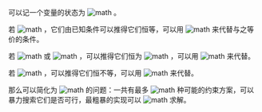 可以记一个变量的状态为 ![math](https://render.githubusercontent.com/render/math?math=s_i%3D4v_i%5E1%2B2v_i%5E2%2B1v_i%5E3) 。

若 ![math](https://render.githubusercontent.com/render/math?math=s_i%3Ds_j) ，它们由已知条件可以推得它们恒等，可以用 ![math](https://render.githubusercontent.com/render/math?math=x_i%5Crightarrow%20x_j%2Cx_j%5Crightarrow%20x_i) 来代替与之等价的条件。

若 ![math](https://render.githubusercontent.com/render/math?math=s_i%3D0) 或 ![math](https://render.githubusercontent.com/render/math?math=s_i%3D7) ，可以推得它们恒为 ![math](https://render.githubusercontent.com/render/math?math=0/1) ，可以用 ![math](https://render.githubusercontent.com/render/math?math=x_i%5Crightarrow%20%21x_i/%21x_i%5Crightarrow%20x_i) 来代替。

若 ![math](https://render.githubusercontent.com/render/math?math=s_i%2Bs_j%3D7) ，可以推得它们恒不等，可以用 ![math](https://render.githubusercontent.com/render/math?math=x_i%5Crightarrow%20%21x_j%2C%21x_i%5Crightarrow%20x_j) 来代替。

那么可以简化为 ![math](https://render.githubusercontent.com/render/math?math=n%5Cle%203) 的问题：一共有最多 ![math](https://render.githubusercontent.com/render/math?math=2%5E%7B12%7D) 种可能的约束方案，可以暴力搜索它们是否可行，最粗暴的实现可以 ![math](https://render.githubusercontent.com/render/math?math=O%282%5E%7B12%7D2%5E3%29) 求解。
